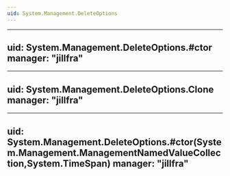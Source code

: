 ```yaml
---
uid: System.Management.DeleteOptions
---
```


---
uid: System.Management.DeleteOptions.#ctor
manager: "jillfra"
---

---
uid: System.Management.DeleteOptions.Clone
manager: "jillfra"
---

---
uid: System.Management.DeleteOptions.#ctor(System.Management.ManagementNamedValueCollection,System.TimeSpan)
manager: "jillfra"
---
